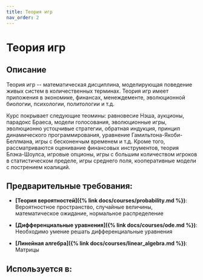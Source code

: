 ```yaml
---
title: Теория игр
nav_order: 2
---
```


# Теория игр


## Описание 
Теория игр -- математическая дисциплина, моделирующая поведение живых систем в 
количественных терминах. Теория игр имеет приложения в экономике, финансах, менеждементе,
эволюционной биологии, психологии, политологии и т.д.

Курс покрывает следующие теомины: равновесие Нэша, аукционы, парадокс Браеса, модели голосования,
эволюционные игры, эволюционно устоцчивые стратегии, обратная индукция, принцип динамического программирования,
уравнение Гамильтона-Якоби-Беллмана, игры с бесконенчым временем и т.д. Кроме того, рассматриваются
оценивание финансовых инструментов, теория Блэка-Шоулса, игровые опционы, игры с большим количеством
игроков в статистическом пределе, игры среднего поля, кооперативные модели с пострением коалиций. 


## Предварительные требования:

- **[Теория вероятностей]({% link docs/courses/probability.md %})**: Вероятностное пространство, случайные величины, математическое ожидание, нормальное распределение


- **[Дифференциальные уравнения]({% link docs/courses/ode.md %})**: Необходимо умение решать дифференциальные уравнения


- **[Линейная алгебра]({% link docs/courses/linear_algebra.md %})**: Матрицы



## Используется в:

